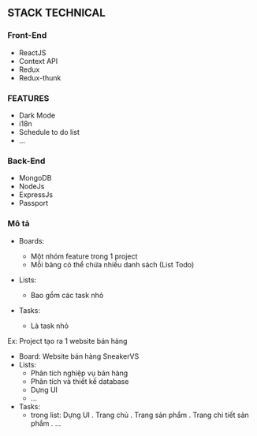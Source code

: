## STACK TECHNICAL

### Front-End

+ ReactJS
+ Context API
+ Redux
+ Redux-thunk

### FEATURES

+ Dark Mode
+ i18n
+ Schedule to do list
+ ...

### Back-End

+ MongoDB
+ NodeJs
+ ExpressJs
+ Passport

### Mô tả

- Boards:
  + Một nhóm feature trong 1 project
  + Mỗi bảng có thể chứa nhiều danh sách (List Todo)

- Lists:
  + Bao gồm các task nhỏ

- Tasks:
  + Là task nhỏ

Ex: Project tạo ra 1 website bán hàng
- Board: Website bán hàng SneakerVS
- Lists:
  + Phân tích nghiệp vụ bán hàng
  + Phân tích và thiết kế database
  + Dựng UI
  + ...
- Tasks:
  + trong list: Dựng UI
    . Trang chủ
    . Trang sản phẩm
    . Trang chi tiết sản phẩm
    . ...

